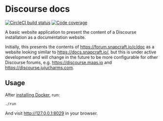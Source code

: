 # Discourse docs

[![CircleCI build status](https://circleci.com/gh/canonical-websites/discourse-docs.snapcraft.io.svg?style=shield)][circleci] [![Code coverage](https://codecov.io/gh/canonical-websites/discourse-docs.snapcraft.io/branch/master/graph/badge.svg)][codecov]

A basic website application to present the content of a Discourse installation as a documentation website.

Initially, this presents the contents of https://forum.snapcraft.io/c/doc as a website looking similar to https://docs.snapcraft.io/, but this is under active development and will change in the future to be more configurable for other Discourse forums, e.g. https://discourse.maas.io and https://discourse.jujucharms.com.

## Usage

After [installing Docker](https://docs.docker.com/install/), run:

``` bash
./run
```

And visit http://127.0.0.1:8029 in your browser.

[circleci]: https://circleci.com/gh/canonical-webteam/discourse-docs.snapcraft.io "CircleCI build status"
[codecov]: https://codecov.io/gh/canonical-webteam/discourse-docs.snapcraft.io "Code coverage"

